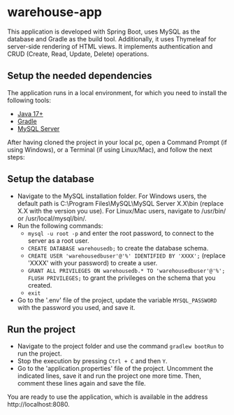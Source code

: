 # warehouse-app

This application is developed with Spring Boot, uses MySQL as the database and Gradle as the build tool. Additionally, it uses Thymeleaf for server-side rendering of HTML views. It implements authentication and CRUD (Create, Read, Update, Delete) operations.

## Setup the needed dependencies

The application runs in a local environment, for which you need to install the following tools:

- [Java 17+](https://docs.aws.amazon.com/corretto/latest/corretto-17-ug/downloads-list.html)
- [Gradle](https://gradle.org/install/)
- [MySQL Server](https://dev.mysql.com/downloads/installer/) 


After having cloned the project in your local pc, open a Command Prompt (if using Windows), or a Terminal (if using Linux/Mac), and follow the next steps:

## Setup the database

- Navigate to the MySQL installation folder. For Windows users, the default path is C:\Program Files\MySQL\MySQL Server X.X\bin (replace X.X with the version you use). For Linux/Mac users, navigate to /usr/bin/ or /usr/local/mysql/bin/.
- Run the following commands: 
  - `mysql -u root -p` and enter the root password, to connect to the server as a root user.
  - `CREATE DATABASE warehousedb;` to create the database schema.
  - `CREATE USER 'warehousedbuser'@'%' IDENTIFIED BY 'XXXX';` (replace 'XXXX' with your password) to create a user. 
  - `GRANT ALL PRIVILEGES ON warehousedb.* TO 'warehousedbuser'@'%'; FLUSH PRIVILEGES;` to grant the privileges on the schema that you created.
  - `exit`
- Go to the '.env' file of the project, update the variable `MYSQL_PASSWORD` with the password you used, and save it.

## Run the project

- Navigate to the project folder and use the command `gradlew bootRun` to run the project.
- Stop the execution by pressing `Ctrl + C` and then `Y`.
- Go to the 'application.properties' file of the project. Uncomment the indicated lines, save it and run the project one more time. Then, comment these lines again and save the file.

You are ready to use the application, which is available in the address http://localhost:8080.


